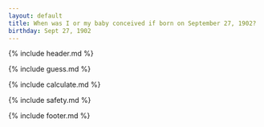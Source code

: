 ```yaml
---
layout: default
title: When was I or my baby conceived if born on September 27, 1902?
birthday: Sept 27, 1902
---
```


{% include header.md %}

{% include guess.md %}

{% include calculate.md %}

{% include safety.md %}

{% include footer.md %}



